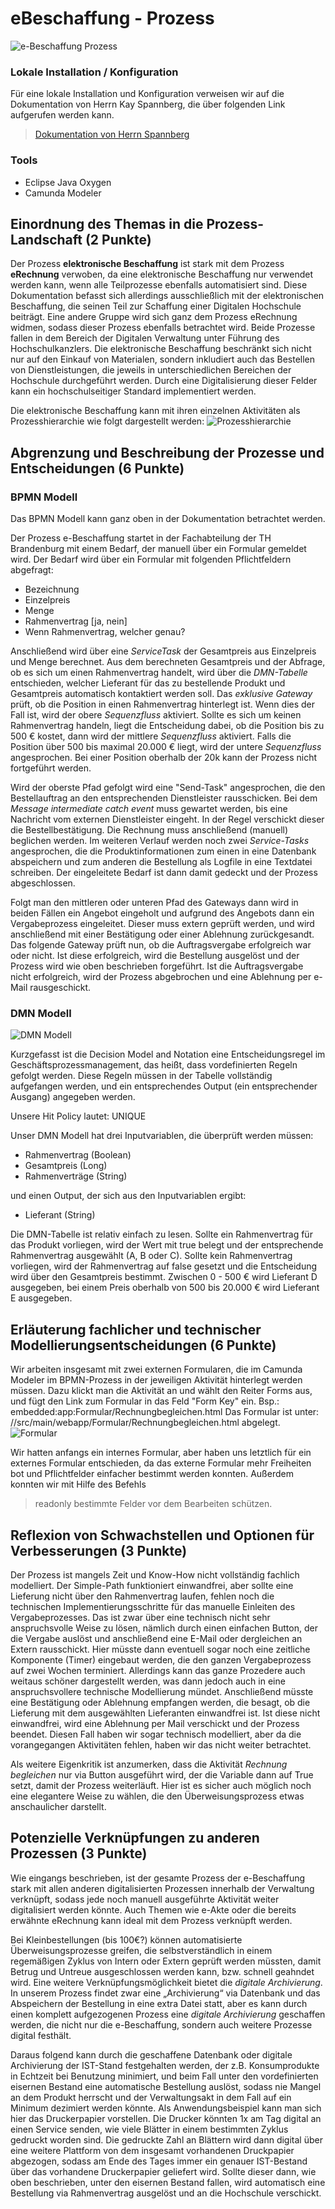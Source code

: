 # eBeschaffung - Prozess

![e-Beschaffung Prozess](https://raw.githubusercontent.com/THB-Topcu/eBeschaffung/master/Bilder/e-Beschaffung.png)


### Lokale Installation / Konfiguration

Für eine lokale Installation und Konfiguration verweisen wir auf die Dokumentation von Herrn Kay Spannberg, die über folgenden Link aufgerufen werden kann. 
> [Dokumentation von Herrn Spannberg](https://github.com/KaySpannberg/imma-prozess)

### Tools
- Eclipse Java Oxygen
- Camunda Modeler

## Einordnung des Themas in die Prozess-Landschaft (2 Punkte)

Der Prozess **elektronische Beschaffung** ist stark mit dem Prozess **eRechnung** verwoben, da eine elektronische Beschaffung nur verwendet werden kann, wenn alle Teilprozesse ebenfalls automatisiert sind. Diese Dokumentation befasst sich allerdings ausschließlich mit der elektronischen Beschaffung, die seinen Teil zur Schaffung einer Digitalen Hochschule beiträgt. Eine andere Gruppe wird sich ganz dem Prozess eRechnung widmen, sodass dieser Prozess ebenfalls betrachtet wird. Beide Prozesse fallen in dem Bereich der Digitalen Verwaltung unter Führung des Hochschulkanzlers. Die elektronische Beschaffung beschränkt sich nicht nur auf den Einkauf von Materialen, sondern inkludiert auch das Bestellen von Dienstleistungen, die jeweils in unterschiedlichen Bereichen der Hochschule durchgeführt werden. Durch eine Digitalisierung dieser Felder kann ein hochschulseitiger Standard implementiert werden. 

Die elektronische Beschaffung kann mit ihren einzelnen Aktivitäten als Prozesshierarchie wie folgt dargestellt werden:
![Prozesshierarchie](https://raw.githubusercontent.com/THB-Topcu/eBeschaffung/master/Bilder/Prozesshierarchie.png)


## Abgrenzung und Beschreibung der Prozesse und Entscheidungen (6 Punkte)

### BPMN Modell

Das BPMN Modell kann ganz oben in der Dokumentation betrachtet werden.

Der Prozess e-Beschaffung startet in der Fachabteilung der TH Brandenburg mit einem Bedarf, der manuell über ein Formular gemeldet wird.
Der Bedarf wird über ein Formular mit folgenden Pflichtfeldern abgefragt:
- Bezeichnung
- Einzelpreis
- Menge
- Rahmenvertrag [ja, nein]
- Wenn Rahmenvertrag, welcher genau?

Anschließend wird über eine *ServiceTask* der Gesamtpreis aus Einzelpreis und Menge berechnet. Aus dem berechneten Gesamtpreis und der Abfrage, ob es sich um einen Rahmenvertrag handelt, wird über die *DMN-Tabelle* entschieden, welcher Lieferant für das zu bestellende Produkt und Gesamtpreis automatisch kontaktiert werden soll. Das *exklusive Gateway* prüft, ob die Position in einen Rahmenvertrag hinterlegt ist. Wenn dies der Fall ist, wird der obere *Sequenzfluss* aktiviert. Sollte es sich um keinen Rahmenvertrag handeln, liegt die Entscheidung dabei, ob die Position bis zu 500 € kostet, dann wird der mittlere *Sequenzfluss* aktiviert. Falls die Position über 500 bis maximal 20.000 € liegt, wird der untere *Sequenzfluss* angesprochen. Bei einer Position oberhalb der 20k kann der Prozess nicht fortgeführt werden.

Wird der oberste Pfad gefolgt wird eine "Send-Task" angesprochen, die den Bestellauftrag an den entsprechenden Dienstleister rausschicken. Bei dem *Message intermediate catch event* muss gewartet werden, bis eine Nachricht vom externen Dienstleister eingeht. In der Regel verschickt dieser die Bestellbestätigung. Die Rechnung muss anschließend (manuell) beglichen werden. Im weiteren Verlauf werden noch zwei *Service-Tasks* angesprochen, die die Produktinformationen zum einen in eine Datenbank abspeichern und zum anderen die Bestellung als Logfile in eine Textdatei schreiben. Der eingeleitete Bedarf ist dann damit gedeckt und der Prozess abgeschlossen.

Folgt man den mittleren oder unteren Pfad des Gateways dann wird in beiden Fällen ein Angebot eingeholt und aufgrund des Angebots dann ein Vergabeprozess eingeleitet. Dieser muss extern geprüft werden, und wird anschließend mit einer Bestätigung oder einer Ablehnung zurückgesandt. Das folgende Gateway prüft nun, ob die Auftragsvergabe erfolgreich war oder nicht. Ist diese erfolgreich, wird die Bestellung ausgelöst und der Prozess wird wie oben beschrieben forgeführt. Ist die Auftragsvergabe nicht erfolgreich, wird der Prozess abgebrochen und eine Ablehnung per e-Mail rausgeschickt.


### DMN Modell

![DMN Modell](https://raw.githubusercontent.com/THB-Topcu/eBeschaffung/master/Bilder/DMN%20Modell.PNG)

Kurzgefasst ist die Decision Model and Notation eine Entscheidungsregel im Geschäftsprozessmanagement, das heißt, dass vordefinierten Regeln gefolgt werden. Diese Regeln müssen in der Tabelle vollständig aufgefangen werden, und ein entsprechendes Output (ein entsprechender Ausgang) angegeben werden.

Unsere Hit Policy lautet: UNIQUE

Unser DMN Modell hat drei Inputvariablen, die überprüft werden müssen:
- Rahmenvertrag (Boolean)
- Gesamtpreis (Long)
- Rahmenverträge (String)

und einen Output, der sich aus den Inputvariablen ergibt:
- Lieferant (String)

Die DMN-Tabelle ist relativ einfach zu lesen. Sollte ein Rahmenvertrag für das Produkt vorliegen, wird der Wert mit true belegt und der entsprechende Rahmenvertrag ausgewählt (A, B oder C). Sollte kein Rahmenvertrag vorliegen, wird der Rahmenvertrag auf false gesetzt und die Entscheidung wird über den Gesamtpreis bestimmt. Zwischen 0 - 500 € wird Lieferant D ausgegeben, bei einem Preis oberhalb von 500 bis 20.000 € wird Lieferant E ausgegeben.


## Erläuterung fachlicher und technischer Modellierungsentscheidungen (6 Punkte)
Wir arbeiten insgesamt mit zwei externen Formularen, die im Camunda Modeler im BPMN-Prozess in der jeweiligen Aktivität hinterlegt werden müssen.
Dazu klickt man die Aktivität an und wählt den Reiter Forms aus, und fügt den Link zum Formular in das Feld "Form Key" ein.
Bsp.: embedded:app:Formular/Rechnungbegleichen.html
Das Formular ist unter: //src/main/webapp/Formular/Rechnungbegleichen.html abgelegt.
![Formular](https://raw.githubusercontent.com/THB-Topcu/eBeschaffung/master/Bilder/Formular%20hinzuf%C3%BCgen.PNG)

Wir hatten anfangs ein internes Formular, aber haben uns letztlich für ein externes Formular entschieden, da das externe Formular mehr Freiheiten bot und Pflichtfelder einfacher bestimmt werden konnten. Außerdem konnten wir mit Hilfe des Befehls
>readonly 
bestimmte Felder vor dem Bearbeiten schützen.


## Reflexion von Schwachstellen und Optionen für Verbesserungen (3 Punkte)
Der Prozess ist mangels Zeit und Know-How nicht vollständig fachlich modelliert. Der Simple-Path funktioniert einwandfrei, aber sollte eine Lieferung nicht über den Rahmenvertrag laufen, fehlen noch die technischen Implementierungsschritte für das manuelle Einleiten des Vergabeprozesses. Das ist zwar über eine technisch nicht sehr anspruchsvolle Weise zu lösen, nämlich durch einen einfachen Button, der die Vergabe auslöst und anschließend eine E-Mail oder dergleichen an Extern rausschickt. Hier müsste dann eventuell sogar noch eine zeitliche Komponente (Timer) eingebaut werden, die den ganzen Vergabeprozess auf zwei Wochen terminiert. Allerdings kann das ganze Prozedere auch weitaus schöner dargestellt werden, was dann jedoch auch in eine anspruchsvollere technische Modellierung mündet. Anschließend müsste eine Bestätigung oder Ablehnung empfangen werden, die besagt, ob die Lieferung mit dem ausgewählten Lieferanten einwandfrei ist. Ist diese nicht einwandfrei, wird eine Ablehnung per Mail verschickt und der Prozess beendet. Diesen Fall haben wir sogar technisch modelliert, aber da die vorangegangen Aktivitäten fehlen, haben wir das nicht weiter betrachtet. 

Als weitere Eigenkritik ist anzumerken, dass die Aktivität *Rechnung begleichen* nur via Button ausgeführt wird, der die Variable dann auf True setzt, damit der Prozess weiterläuft. Hier ist es sicher auch möglich noch eine elegantere Weise zu wählen, die den Überweisungsprozess etwas anschaulicher darstellt.


## Potenzielle Verknüpfungen zu anderen Prozessen (3 Punkte)
Wie eingangs beschrieben, ist der gesamte Prozess der e-Beschaffung stark mit allen anderen digitalisierten Prozessen innerhalb der  Verwaltung verknüpft, sodass jede noch manuell ausgeführte Aktivität weiter digitalisiert werden könnte. Auch Themen wie e-Akte oder die bereits erwähnte eRechnung kann ideal mit dem Prozess verknüpft werden. 

Bei Kleinbestellungen (bis 100€?) können automatisierte Überweisungsprozesse greifen, die selbstverständlich in einem regemäßigen Zyklus von Intern oder Extern geprüft werden müssten, damit Betrug und Untreue ausgeschlossen werden kann, bzw. schnell geahndet wird. Eine weitere Verknüpfungsmöglichkeit bietet die *digitale Archivierung*. In unserem Prozess findet zwar eine „Archivierung“ via Datenbank und das Abspeichern der Bestellung in eine extra Datei statt, aber es kann durch einen komplett aufgezogenen Prozess eine *digitale Archivierung* geschaffen werden, die nicht nur die e-Beschaffung, sondern auch weitere Prozesse digital festhält.

Daraus folgend kann durch die geschaffene Datenbank oder digitale Archivierung der IST-Stand festgehalten werden, der z.B. Konsumprodukte in Echtzeit bei Benutzung minimiert, und beim Fall unter den vordefinierten eisernen Bestand eine automatische Bestellung auslöst, sodass nie Mangel an dem Produkt herrscht und der Verwaltungsakt in dem Fall auf ein Minimum dezimiert werden könnte. Als Anwendungsbeispiel kann man sich hier das Druckerpapier vorstellen. 
Die Drucker könnten 1x am Tag digital an einen Service senden, wie viele Blätter in einem bestimmten Zyklus gedruckt worden sind. Die gedruckte Zahl an Blättern wird dann digital über eine weitere Plattform von dem insgesamt vorhandenen Druckpapier abgezogen, sodass am Ende des Tages immer ein genauer IST-Bestand über das vorhandene Druckerpapier geliefert wird. Sollte dieser dann, wie oben beschrieben, unter den eisernen Bestand fallen, wird automatisch eine Bestellung via Rahmenvertrag ausgelöst und an die Hochschule verschickt.

